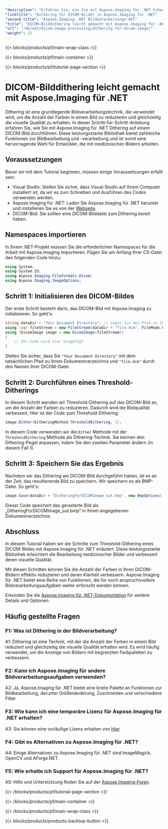 ```yaml
---
"description": "Erfahren Sie, wie Sie mit Aspose.Imaging für .NET Schwellenwert-Dithering auf DICOM-Bildern durchführen. Verbessern Sie die Bildqualität und reduzieren Sie mühelos Farbpaletten."
"linktitle": "Dithering für DICOM-Bilder in Aspose.Imaging für .NET"
"second_title": "Aspose.Imaging .NET Bildverarbeitungs-API"
"title": "DICOM-Bilddithering leicht gemacht mit Aspose.Imaging für .NET"
"url": "/de/net/dicom-image-processing/dithering-for-dicom-image/"
"weight": 22
---
```


{{< blocks/products/pf/main-wrap-class >}}

{{< blocks/products/pf/main-container >}}

{{< blocks/products/pf/tutorial-page-section >}}

# DICOM-Bilddithering leicht gemacht mit Aspose.Imaging für .NET

Dithering ist eine grundlegende Bildverarbeitungstechnik, die verwendet wird, um die Anzahl der Farben in einem Bild zu reduzieren und gleichzeitig die visuelle Qualität zu erhalten. In dieser Schritt-für-Schritt-Anleitung erfahren Sie, wie Sie mit Aspose.Imaging für .NET Dithering auf einem DICOM-Bild durchführen. Diese leistungsstarke Bibliothek bietet zahlreiche Funktionen zur Bildbearbeitung und -verarbeitung und ist somit eine hervorragende Wahl für Entwickler, die mit medizinischen Bildern arbeiten. 

## Voraussetzungen

Bevor wir mit dem Tutorial beginnen, müssen einige Voraussetzungen erfüllt sein:

- Visual Studio: Stellen Sie sicher, dass Visual Studio auf Ihrem Computer installiert ist, da wir es zum Schreiben und Ausführen des Codes verwenden werden.
- Aspose.Imaging für .NET: Laden Sie Aspose.Imaging für .NET herunter und installieren Sie es von der [Webseite](https://releases.aspose.com/imaging/net/).
- DICOM-Bild: Sie sollten eine DICOM-Bilddatei zum Dithering bereit haben.

## Namespaces importieren

In Ihrem .NET-Projekt müssen Sie die erforderlichen Namespaces für die Arbeit mit Aspose.Imaging importieren. Fügen Sie am Anfang Ihrer CS-Datei den folgenden Code hinzu:

```csharp
using System;
using System.IO;
using Aspose.Imaging.FileFormats.Dicom;
using Aspose.Imaging.ImageOptions;
```

## Schritt 1: Initialisieren des DICOM-Bildes

Der erste Schritt besteht darin, das DICOM-Bild mit Aspose.Imaging zu initialisieren. So geht's:

```csharp
string dataDir = "Your Document Directory"; // Legen Sie den Pfad zu Ihrem Dokumentverzeichnis fest
using (var fileStream = new FileStream(dataDir + "file.dcm", FileMode.Open, FileAccess.Read))
using (DicomImage image = new DicomImage(fileStream))
{
    // Ihr Code wird hier eingefügt
}
```

Stellen Sie sicher, dass Sie `"Your Document Directory"` mit dem tatsächlichen Pfad zu Ihrem Dokumentverzeichnis und `"file.dcm"` durch den Namen Ihrer DICOM-Datei.

## Schritt 2: Durchführen eines Threshold-Ditherings

In diesem Schritt wenden wir Threshold-Dithering auf das DICOM-Bild an, um die Anzahl der Farben zu reduzieren. Dadurch wird die Bildqualität verbessert. Hier ist der Code zum Threshold-Dithering:

```csharp
image.Dither(DitheringMethod.ThresholdDithering, 1);
```

In diesem Code verwenden wir die `Dither` Methode mit der `ThresholdDithering` Methode als Dithering-Technik. Sie können den Dithering-Pegel anpassen, indem Sie den zweiten Parameter ändern (in diesem Fall 1).

## Schritt 3: Speichern Sie das Ergebnis

Nachdem wir das Dithering am DICOM-Bild durchgeführt haben, ist es an der Zeit, das resultierende Bild zu speichern. Wir speichern es als BMP-Datei. So geht's:

```csharp
image.Save(dataDir + "DitheringForDICOMImage_out.bmp", new BmpOptions());
```

Dieser Code speichert das gerasterte Bild als „DitheringForDICOMImage_out.bmp“ in Ihrem angegebenen Dokumentverzeichnis.

## Abschluss

In diesem Tutorial haben wir die Schritte zum Threshold-Dithering eines DICOM-Bildes mit Aspose.Imaging für .NET erläutert. Diese leistungsstarke Bibliothek erleichtert die Bearbeitung medizinischer Bilder und verbessert deren visuelle Qualität.

Mit diesen Schritten können Sie die Anzahl der Farben in Ihren DICOM-Bildern effektiv reduzieren und deren Klarheit verbessern. Aspose.Imaging für .NET bietet eine Reihe von Funktionen, die für noch anspruchsvollere Bildverarbeitungsaufgaben weiter erforscht werden können.

Erkunden Sie die [Aspose.Imaging für .NET-Dokumentation](https://reference.aspose.com/imaging/net/) für weitere Details und Optionen.

## Häufig gestellte Fragen

### F1: Was ist Dithering in der Bildverarbeitung?

A1: Dithering ist eine Technik, mit der die Anzahl der Farben in einem Bild reduziert und gleichzeitig die visuelle Qualität erhalten wird. Es wird häufig verwendet, um die Anzeige von Bildern mit begrenzten Farbpaletten zu verbessern.

### F2: Kann ich Aspose.Imaging für andere Bildverarbeitungsaufgaben verwenden?

A2: Ja, Aspose.Imaging für .NET bietet eine breite Palette an Funktionen zur Bildbearbeitung, darunter Größenänderung, Zuschneiden und verschiedene Filter.

### F3: Wie kann ich eine temporäre Lizenz für Aspose.Imaging für .NET erhalten?

A3: Sie können eine vorläufige Lizenz erhalten von [Hier](https://purchase.aspose.com/temporary-license/).

### F4: Gibt es Alternativen zu Aspose.Imaging für .NET?

A4: Einige Alternativen zu Aspose.Imaging für .NET sind ImageMagick, OpenCV und AForge.NET.

### F5: Wie erhalte ich Support für Aspose.Imaging für .NET?

A5: Hilfe und Unterstützung finden Sie auf der [Aspose.Imaging-Foren](https://forum.aspose.com/).

{{< /blocks/products/pf/tutorial-page-section >}}

{{< /blocks/products/pf/main-container >}}

{{< /blocks/products/pf/main-wrap-class >}}

{{< blocks/products/products-backtop-button >}}